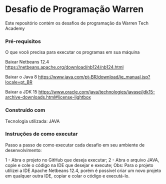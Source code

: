 # Desafio de Programação Warren

Este repositório contém os desafios de programação da Warren Tech Academy

### Pré-requisitos

O que você precisa para executar os programas em sua máquina

Baixar Netbeans 12.4 https://netbeans.apache.org/download/nb124/nb124.html

Baixar o Java 8 https://www.java.com/pt-BR/download/ie_manual.jsp?locale=pt_BR

Baixar a JDK 15 https://www.oracle.com/java/technologies/javase/jdk15-archive-downloads.html#license-lightbox

### Construído com
Tecnologia utilizada:
JAVA

### Instruções de como executar

Passo a passo de como executar cada desafio em seu ambiente de desenvolvimento:

1 - Abra o projeto no GitHub que deseja executar;
2 - Abra o arquivo JAVA, copie e cole o código na IDE que desejar e execute;
Obs: Para o projeto utilizei a IDE Apache Netbeans 12.4, porém é possível criar um novo projeto em qualquer outra IDE, copiar e colar o código e executá-lo.



